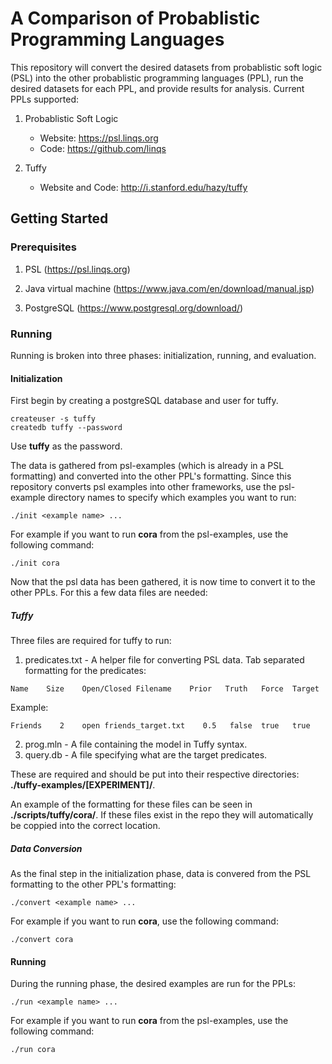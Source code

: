 # A Comparison of Probablistic Programming Languages

This repository will convert the desired datasets from probablistic soft logic (PSL) into the other probablistic programming languages (PPL), run the desired datasets for each PPL, and provide results for analysis. Current PPLs supported:

1) Probablistic Soft Logic

   - Website: https://psl.linqs.org
   - Code: https://github.com/linqs

2) Tuffy

   - Website and Code: http://i.stanford.edu/hazy/tuffy

## Getting Started

### Prerequisites

1) PSL (https://psl.linqs.org)

2) Java virtual machine (https://www.java.com/en/download/manual.jsp)

3) PostgreSQL (https://www.postgresql.org/download/)

### Running

Running is broken into three phases: initialization, running, and evaluation.

#### Initialization

First begin by creating a postgreSQL database and user for tuffy.

```
createuser -s tuffy
createdb tuffy --password
```

Use **tuffy** as the password.

The data is gathered from psl-examples (which is already in a PSL formatting) and converted into the other PPL's formatting. Since this repository converts psl examples into other frameworks, use the psl-example directory names to specify which examples you want to run:

```
./init <example name> ...
```

For example if you want to run **cora** from the psl-examples, use the following command:

```
./init cora
```

Now that the psl data has been gathered, it is now time to convert it to the other PPLs. For this a few data files are needed:

##### Tuffy

Three files are required for tuffy to run:

1) predicates.txt - A helper file for converting PSL data. Tab separated formatting for the predicates:
```
Name	Size	Open/Closed	Filename	Prior	Truth	Force  Target
```
Example:
```
Friends    2    open friends_target.txt    0.5   false	true   true
```
2) prog.mln - A file containing the model in Tuffy syntax.
3) query.db - A file specifying what are the target predicates.

These are required and should be put into their respective directories: **./tuffy-examples/[EXPERIMENT]/**.

An example of the formatting for these files can be seen in **./scripts/tuffy/cora/**. If these files exist in the repo they will automatically be coppied into the correct location.

##### Data Conversion

As the final step in the initialization phase, data is convered from the PSL formatting to the other PPL's formatting:

```
./convert <example name> ...
```

For example if you want to run **cora**, use the following command:

```
./convert cora
```

#### Running

During the running phase, the desired examples are run for the PPLs:

```
./run <example name> ...
```

For example if you want to run **cora** from the psl-examples, use the following command:

```
./run cora
```
